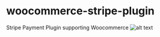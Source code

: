 # woocommerce-stripe-plugin
Stripe Payment Plugin supporting Woocommerce
![alt text](https://w7.pngwing.com/pngs/371/350/png-transparent-woocommerce-full-logo-tech-companies.png)